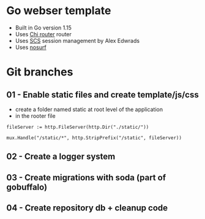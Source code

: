# Go webser template

- Built in Go version 1.15
- Uses [Chi router](https://github.com/go-chi/chi) router
- Uses [SCS](https://github.com/alexedwards/scs) session management by Alex Edwrads
- Uses [nosurf](https://github.com/justinas/nosurf)

# Git branches

## 01 - Enable static files and create template/js/css

- create a folder named static at root level of the application
- in the rooter file

```
fileServer := http.FileServer(http.Dir("./static/"))
```

```
mux.Handle("/static/*", http.StripPrefix("/static", fileServer))
```

## 02 - Create a logger system

## 03 - Create migrations with soda (part of gobuffalo)
## 04 - Create repository db + cleanup code